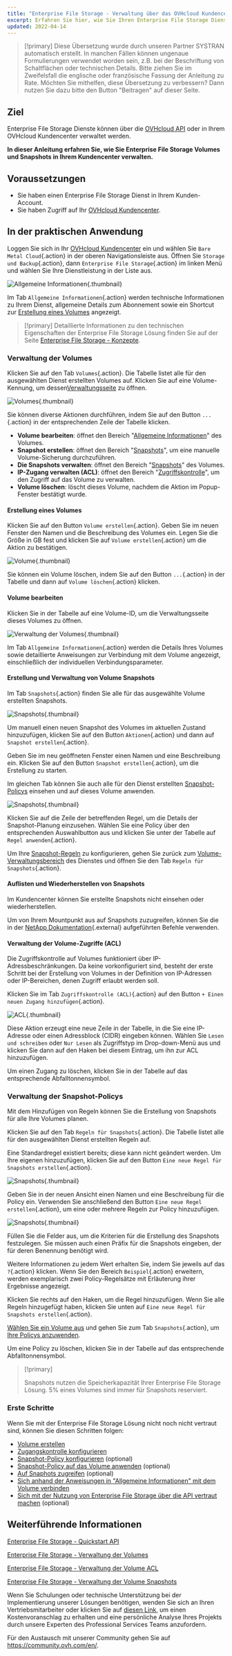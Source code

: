 ```yaml
---
title: "Enterprise File Storage - Verwaltung über das OVHcloud Kundencenter"
excerpt: Erfahren Sie hier, wie Sie Ihren Enterprise File Storage Dienst über Ihr OVHcloud Kundencenter verwalten
updated: 2022-04-14
---
```


> [!primary]
> Diese Übersetzung wurde durch unseren Partner SYSTRAN automatisch erstellt. In manchen Fällen können ungenaue Formulierungen verwendet worden sein, z.B. bei der Beschriftung von Schaltflächen oder technischen Details. Bitte ziehen Sie im Zweifelsfall die englische oder französische Fassung der Anleitung zu Rate. Möchten Sie mithelfen, diese Übersetzung zu verbessern? Dann nutzen Sie dazu bitte den Button "Beitragen" auf dieser Seite.
>

## Ziel

Enterprise File Storage Dienste können über die [OVHcloud API](/pages/storage_and_backup/file_storage/enterprise_file_storage/netapp_quick_start) oder in Ihrem OVHcloud Kundencenter verwaltet werden.

**In dieser Anleitung erfahren Sie, wie Sie Enterprise File Storage Volumes und Snapshots in Ihrem Kundencenter verwalten.**

## Voraussetzungen

- Sie haben einen Enterprise File Storage Dienst in Ihrem Kunden-Account.
- Sie haben Zugriff auf Ihr [OVHcloud Kundencenter](https://www.ovh.com/auth/?action=gotomanager&from=https://www.ovh.de/&ovhSubsidiary=de).

## In der praktischen Anwendung <a name="instructions"></a>

Loggen Sie sich in Ihr [OVHcloud Kundencenter](https://www.ovh.com/auth/?action=gotomanager&from=https://www.ovh.de/&ovhSubsidiary=de) ein und wählen Sie `Bare Metal Cloud`{.action} in der oberen Navigationsleiste aus. Öffnen Sie `Storage und Backup`{.action}, dann `Enterprise File Storage`{.action} im linken Menü und wählen Sie Ihre Dienstleistung in der Liste aus.

![Allgemeine Informationen](images/manage_enterprise01.png){.thumbnail}

Im Tab `Allgemeine Informationen`{.action} werden technische Informationen zu Ihrem Dienst, allgemeine Details zum Abonnement sowie ein Shortcut zur [Erstellung eines Volumes](#create_volume) angezeigt.

> [!primary]
> Detaillierte Informationen zu den technischen Eigenschaften der Enterprise File Storage Lösung finden Sie auf der Seite [Enterprise File Storage - Konzepte](/pages/storage_and_backup/file_storage/enterprise_file_storage/netapp_concepts).
>

### Verwaltung der Volumes <a name="manage_volume"></a>

Klicken Sie auf den Tab `Volumes`{.action}. Die Tabelle listet alle für den ausgewählten Dienst erstellten Volumes auf. Klicken Sie auf eine Volume-Kennung, um dessen[Verwaltungsseite](#modify_volume) zu öffnen.

![Volumes](images/manage_enterprise02.png){.thumbnail}

Sie können diverse Aktionen durchführen, indem Sie auf den Button `...`{.action} in der entsprechenden Zeile der Tabelle klicken.

- **Volume bearbeiten**: öffnet den Bereich "[Allgemeine Informationen](#modify_volume)" des Volumes.
- **Snapshot erstellen**: öffnet den Bereich "[Snapshots](#snapshots)", um eine manuelle Volume-Sicherung durchzuführen.
- **Die Snapshots verwalten**: öffnet den Bereich "[Snapshots](#snapshots)" des Volumes.
- **IP-Zugang verwalten (ACL)**: öffnet den Bereich "[Zugriffskontrolle](#access_control)", um den Zugriff auf das Volume zu verwalten.
- **Volume löschen**: löscht dieses Volume, nachdem die Aktion im Popup-Fenster bestätigt wurde.

#### Erstellung eines Volumes <a name="create_volume"></a>

Klicken Sie auf den Button `Volume erstellen`{.action}. Geben Sie im neuen Fenster den Namen und die Beschreibung des Volumes ein. Legen Sie die Größe in GB fest und klicken Sie auf `Volume erstellen`{.action} um die Aktion zu bestätigen.

![Volume](images/manage_enterprise03.png){.thumbnail}

Sie können ein Volume löschen, indem Sie auf den Button `...`{.action} in der Tabelle und dann auf `Volume löschen`{.action} klicken.

#### Volume bearbeiten <a name="modify_volume"></a>

Klicken Sie in der Tabelle auf eine Volume-ID, um die Verwaltungsseite dieses Volumes zu öffnen.

![Verwaltung der Volumes](images/manage_enterprise04.png){.thumbnail}

Im Tab `Allgemeine Informationen`{.action} werden die Details Ihres Volumes sowie detaillierte Anweisungen zur Verbindung mit dem Volume angezeigt, einschließlich der individuellen Verbindungsparameter.

#### Erstellung und Verwaltung von Volume Snapshots <a name="snapshots"></a>

Im Tab `Snapshots`{.action} finden Sie alle für das ausgewählte Volume erstellten Snapshots.

![Snapshots](images/manage_enterprise05.png){.thumbnail}

Um manuell einen neuen Snapshot des Volumes im aktuellen Zustand hinzuzufügen, klicken Sie auf den Button `Aktionen`{.action} und dann auf `Snapshot erstellen`{.action}.

Geben Sie im neu geöffneten Fenster einen Namen und eine Beschreibung ein. Klicken Sie auf den Button `Snapshot erstellen`{.action}, um die Erstellung zu starten.

Im gleichen Tab können Sie auch alle für den Dienst erstellten [Snapshot-Policys](#snapshot_policy) einsehen und auf dieses Volume anwenden.

![Snapshots](images/manage_enterprise06.png){.thumbnail}

Klicken Sie auf die Zeile der betreffenden Regel, um die Details der Snapshot-Planung einzusehen. Wählen Sie eine Policy über den entsprechenden Auswahlbutton aus und klicken Sie unter der Tabelle auf `Regel anwenden`{.action}.

Um Ihre [Snapshot-Regeln](#snapshot_policy) zu konfigurieren, gehen Sie zurück zum [Volume-Verwaltungsbereich](#instructions) des Dienstes und öffnen Sie den Tab `Regeln für Snapshots`{.action}.

#### Auflisten und Wiederherstellen von Snapshots <a name="access_snapshots"></a>

Im Kundencenter können Sie erstellte Snapshots nicht einsehen oder wiederherstellen.

Um von Ihrem Mountpunkt aus auf Snapshots zuzugreifen, können Sie die in der [NetApp Dokumentation](https://library.netapp.com/ecmdocs/ECMP1196991/html/GUID-36DC110C-C0FE-4313-BF53-1C12838F7BBD.html){.external} aufgeführten Befehle verwenden.

#### Verwaltung der Volume-Zugriffe (ACL) <a name="access_control"></a>

Die Zugriffskontrolle auf Volumes funktioniert über IP-Adressbeschränkungen. Da keine vorkonfiguriert sind, besteht der erste Schritt bei der Erstellung von Volumes in der Definition von IP-Adressen oder IP-Bereichen, denen Zugriff erlaubt werden soll.

Klicken Sie im Tab `Zugriffskontrolle (ACL)`{.action} auf den Button `+ Einen neuen Zugang hinzufügen`{.action}.

![ACL](images/manage_enterprise07.png){.thumbnail}

Diese Aktion erzeugt eine neue Zeile in der Tabelle, in die Sie eine IP-Adresse oder einen Adressblock (CIDR) eingeben können. Wählen Sie `Lesen und schreiben` oder `Nur Lesen` als Zugriffstyp im Drop-down-Menü aus und klicken Sie dann auf den Haken bei diesem Eintrag, um ihn zur ACL hinzuzufügen.

Um einen Zugang zu löschen, klicken Sie in der Tabelle auf das entsprechende Abfalltonnensymbol.

### Verwaltung der Snapshot-Policys <a name="snapshot_policy"></a>

Mit dem Hinzufügen von Regeln können Sie die Erstellung von Snapshots für alle Ihre Volumes planen.

Klicken Sie auf den Tab `Regeln für Snapshots`{.action}. Die Tabelle listet alle für den ausgewählten Dienst erstellten Regeln auf.

Eine Standardregel existiert bereits; diese kann nicht geändert werden. Um Ihre eigenen hinzuzufügen, klicken Sie auf den Button `Eine neue Regel für Snapshots erstellen`{.action}.

![Snapshots](images/manage_enterprise08.png){.thumbnail}

Geben Sie in der neuen Ansicht einen Namen und eine Beschreibung für die Policy ein. Verwenden Sie anschließend den Button `Eine neue Regel erstellen`{.action}, um eine oder mehrere Regeln zur Policy hinzuzufügen.

![Snapshots](images/manage_enterprise09.png){.thumbnail}

Füllen Sie die Felder aus, um die Kriterien für die Erstellung des Snapshots festzulegen. Sie müssen auch einen Präfix für die Snapshots eingeben, der für deren Benennung benötigt wird.

Weitere Informationen zu jedem Wert erhalten Sie, indem Sie jeweils auf das `?`{.action} klicken. Wenn Sie den Bereich `Beispiel`{.action} erweitern, werden exemplarisch zwei Policy-Regelsätze mit Erläuterung ihrer Ergebnisse angezeigt.

Klicken Sie rechts auf den Haken, um die Regel hinzuzufügen. Wenn Sie alle Regeln hinzugefügt haben, klicken Sie unten auf `Eine neue Regel für Snapshots erstellen`{.action}.

[Wählen Sie ein Volume aus](#manage_volume) und gehen Sie zum Tab `Snapshots`{.action}, um [Ihre Policys anzuwenden](#snapshots).

Um eine Policy zu löschen, klicken Sie in der Tabelle auf das entsprechende Abfalltonnensymbol.

> [!primary]
>
> Snapshots nutzen die Speicherkapazität Ihrer Enterprise File Storage Lösung. 5% eines Volumes sind immer für Snapshots reserviert.
>

### Erste Schritte <a name="firststeps"></a>

Wenn Sie mit der Enterprise File Storage Lösung nicht noch nicht vertraut sind, können Sie diesen Schritten folgen:

- [Volume erstellen](#create_volume)
- [Zugangskontrolle konfigurieren](#access_control)
- [Snapshot-Policy konfigurieren](#snapshot_policy) (optional)
- [Snapshot-Policy auf das Volume anwenden](#snapshots) (optional)
- [Auf Snaphots zugreifen](#access_snapshots) (optional)
- [Sich anhand der Anweisungen in "Allgemeine Informationen" mit dem Volume verbinden](#modify_volume)
- [Sich mit der Nutzung von Enterprise File Storage über die API vertraut machen](#gofurther) (optional)

## Weiterführende Informationen <a name="gofurther"></a>

[Enterprise File Storage - Quickstart API](/pages/storage_and_backup/file_storage/enterprise_file_storage/netapp_quick_start)

[Enterprise File Storage - Verwaltung der Volumes](/pages/storage_and_backup/file_storage/enterprise_file_storage/netapp_volumes)

[Enterprise File Storage - Verwaltung der Volume ACL](/pages/storage_and_backup/file_storage/enterprise_file_storage/netapp_volume_acl)

[Enterprise File Storage - Verwaltung der Volume Snapshots](/pages/storage_and_backup/file_storage/enterprise_file_storage/netapp_volume_snapshots)

Wenn Sie Schulungen oder technische Unterstützung bei der Implementierung unserer Lösungen benötigen, wenden Sie sich an Ihren Vertriebsmitarbeiter oder klicken Sie auf [diesen Link](https://www.ovhcloud.com/de/professional-services/), um einen Kostenvoranschlag zu erhalten und eine persönliche Analyse Ihres Projekts durch unsere Experten des Professional Services Teams anzufordern.

Für den Austausch mit unserer Community gehen Sie auf <https://community.ovh.com/en/>.

